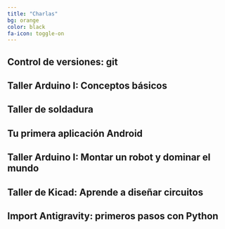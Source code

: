 ```yaml
---
title: "Charlas"
bg: orange
color: black
fa-icon: toggle-on
---
```


## Control de versiones: git

## Taller Arduino I: Conceptos básicos

## Taller de soldadura

## Tu primera aplicación Android

## Taller Arduino I: Montar un robot y dominar el mundo

## Taller de Kicad: Aprende a diseñar circuitos

## Import Antigravity: primeros pasos con Python
